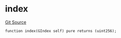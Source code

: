 # index
[Git Source](https://github.com/lidofinance/community-staking-module/blob/a195b01bbb6171373c6b27ef341ec075aa98a44e/src/lib/GIndex.sol)


```solidity
function index(GIndex self) pure returns (uint256);
```

